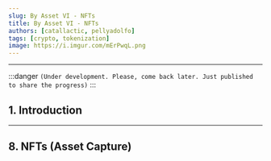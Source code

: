 ```yaml
---
slug: By Asset VI - NFTs
title: By Asset VI - NFTs
authors: [catallactic, pellyadolfo]
tags: [crypto, tokenization]
image: https://i.imgur.com/mErPwqL.png
---
```

---

:::danger
`(Under development. Please, come back later. Just published to share the progress)`
:::

## 1. Introduction
---

<!-- truncate -->



## 8. NFTs (Asset Capture)